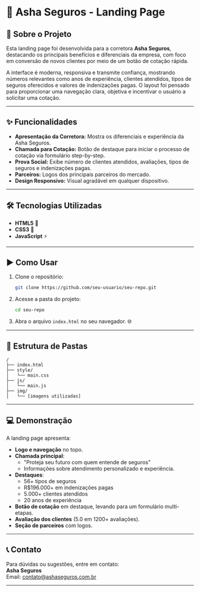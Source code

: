 # 🚀 Asha Seguros - Landing Page



## 📝 Sobre o Projeto

Esta landing page foi desenvolvida para a corretora **Asha Seguros**, destacando os principais benefícios e diferenciais da empresa, com foco em conversão de novos clientes por meio de um botão de cotação rápida.

A interface é moderna, responsiva e transmite confiança, mostrando números relevantes como anos de experiência, clientes atendidos, tipos de seguros oferecidos e valores de indenizações pagas. O layout foi pensado para proporcionar uma navegação clara, objetiva e incentivar o usuário a solicitar uma cotação.

---

## ✨ Funcionalidades

- **Apresentação da Corretora:** Mostra os diferenciais e experiência da Asha Seguros.
- **Chamada para Cotação:** Botão de destaque para iniciar o processo de cotação via formulário step-by-step.
- **Prova Social:** Exibe número de clientes atendidos, avaliações, tipos de seguros e indenizações pagas.
- **Parceiros:** Logos dos principais parceiros do mercado.
- **Design Responsivo:** Visual agradável em qualquer dispositivo.

---

## 🛠️ Tecnologias Utilizadas

- **HTML5** 🧩
- **CSS3** 🎨
- **JavaScript** ⚡

---

## ▶️ Como Usar

1. Clone o repositório:
   ```bash
   git clone https://github.com/seu-usuario/seu-repo.git
   ```
2. Acesse a pasta do projeto:
   ```bash
   cd seu-repo
   ```
3. Abra o arquivo `index.html` no seu navegador. 🌐

---

## 📁 Estrutura de Pastas

```
/
├── index.html
├── style/
│   └── main.css
├── js/
│   └── main.js
├── img/
│   └── [imagens utilizadas]
```

---

## 💻 Demonstração

A landing page apresenta:

- **Logo e navegação** no topo.
- **Chamada principal**: 
  - "Proteja seu futuro com quem entende de seguros"
  - Informações sobre atendimento personalizado e experiência.
- **Destaques**:
  - 56+ tipos de seguros
  - R$196.000+ em indenizações pagas
  - 5.000+ clientes atendidos
  - 20 anos de experiência
- **Botão de cotação** em destaque, levando para um formulário multi-etapas.
- **Avaliação dos clientes** (5.0 em 1200+ avaliações).
- **Seção de parceiros** com logos.

---

## 📞 Contato

Para dúvidas ou sugestões, entre em contato:  
**Asha Seguros**  
Email: contato@ashaseguros.com.br

---